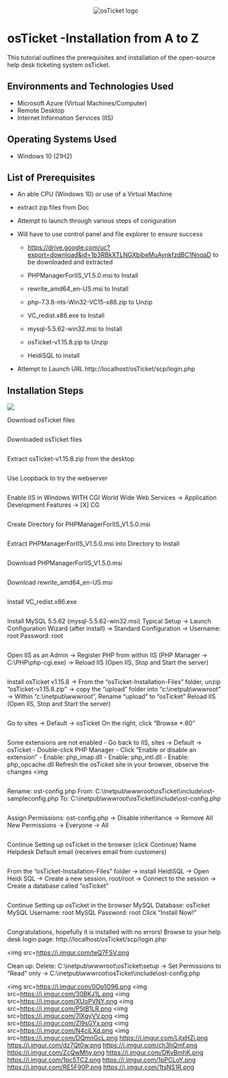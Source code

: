 <p align="center">
<img src="https://i.imgur.com/Clzj7Xs.png" alt="osTicket logo"/>
</p>

<h1>osTicket -Installation from A to Z </h1>
This tutorial outlines the prerequisites and installation of the open-source help desk ticketing system osTicket.<br />


<h2>Environments and Technologies Used</h2>

- Microsoft Azure (Virtual Machines/Computer)
- Remote Desktop
- Internet Information Services (IIS)

<h2>Operating Systems Used </h2>

- Windows 10</b> (21H2)

<h2>List of Prerequisites</h2>

- An able CPU (Windows 10) or use of a Virtual Machine
- extract zip files from Doc 
- Attempt to launch through various steps of coniguration

- Will have to use control panel and file explorer to ensure success

  - https://drive.google.com/uc?export=download&id=1b3RBkXTLNGXbibeMuAynkfzdBC1NnqaD to be downloaded and extracted

  - PHPManagerForIIS_V1.5.0.msi to Install

  - rewrite_amd64_en-US.msi to Install
  
  - php-7.3.8-nts-Win32-VC15-x86.zip to Unzip
  
  - VC_redist.x86.exe to Install
  
  - mysql-5.5.62-win32.msi to Install
  
  - osTicket-v1.15.8.zip to Unzip

  - HeidiSQL to install
  
- Attempt to Launch URL  http://localhost/osTicket/scp/login.php

<h2>Installation Steps</h2>

<p>
<img src=https://i.imgur.com/teQ7FSV.png 
</p>
<p>
Download osTicket files

</p>
<img 
</p>
<p>
Downloaded osTicket files

<p>
<img 
</p>
<p>
Extract osTicket-v1.15.8.zip from the desktop
  
</p>
<img 
</p>
<p>
Use Loopback to try the webserver

<p>
<img 
</p>
<p>
Enable IIS in Windows WITH CGI
World Wide Web Services -> Application Development Features -> [X] CG
<br />

<p>
<img 
</p>
<p>
Create Directory for PHPManagerForIIS_V1.5.0.msi 

</p>
<img 
</p>
<p>
Extract PHPManagerForIIS_V1.5.0.msi into Directory to Install

<p>
<img 
</p>
<p>
Download PHPManagerForIIS_V1.5.0.msi

<p>
<img 
</p>
<p>
Download rewrite_amd64_en-US.msi

<p>
<img 
</p>
<p>
Install VC_redist.x86.exe

</p>
<img
</p>
<p> 
Install MySQL 5.5.62 (mysql-5.5.62-win32.msi)
Typical Setup -> Launch Configuration Wizard (after install) -> Standard Configuration ->
Username: root
Password: root

</p>
<img 
</p>
<p> 
Open IIS as an Admin -> Register PHP from within IIS (PHP Manager -> C:\PHP\php-cgi.exe) -> Reload IIS (Open IIS, Stop and Start the server)

</p>
<img  
</p>
<p> 
Install osTicket v1.15.8 -> From the “osTicket-Installation-Files” folder, unzip “osTicket-v1.15.8.zip” -> copy the “upload” folder into “c:\inetpub\wwwroot” -> Within “c:\inetpub\wwwroot”, Rename “upload” to “osTicket”
Reload IIS (Open IIS, Stop and Start the server)
  
</p>
<img 
</p>
<p> 
Go to sites -> Default -> osTicket
On the right, click “Browse *:80”

</p>
<img 
</p>
<p>
Some extensions are not enabled
  - Go back to IIS, sites -> Default -> osTicket
  - Double-click PHP Manager
  - Click “Enable or disable an extension”
  - Enable: php_imap.dll
  - Enable: php_intl.dll
  - Enable: php_opcache.dll
Refresh the osTicket site in your browser, observe the changes
<img 

<img 

</p>
<img 
</p>
<p>
Rename: ost-config.php From: C:\inetpub\wwwroot\osTicket\include\ost-sampleconfig.php To: C:\inetpub\wwwroot\osTicket\include\ost-config.php

</p>
<img  
</p>
<p>
Assign Permissions: ost-config.php -> Disable inheritance -> Remove All New Permissions -> Everyone -> All

</p>
<img 
</p>
<p>
Continue Setting up osTicket in the browser (click Continue)
Name Helpdesk
Default email (receives email from customers)

</p>
<img 
</p>
<p>
From the “osTicket-Installation-Files” folder -> install HeidiSQL -> Open Heidi SQL -> Create a new session, root/root -> Connect to the session -> Create a database called “osTicket”

</p>
<img 
</p>
<p>
Continue Setting up osTicket in the browser
MySQL Database: osTicket
MySQL Username: root
MySQL Password: root
Click “Install Now!”

</p>
<img 
</p>
<p>
Congratulations, hopefully it is installed with no errors!
Browse to your help desk login page: http://localhost/osTicket/scp/login.php

<img src=https://i.imgur.com/teQ7FSV.png
</p>
Clean up: Delete: C:\inetpub\wwwroot\osTicket\setup -> Set Permissions to “Read” only -> C:\inetpub\wwwroot\osTicket\include\ost-config.php


<img src=https://i.imgur.com/0Op1O96.png 
<img src=https://i.imgur.com/30BKJ1L.png 
<img src=https://i.imgur.com/XUoPVNY.png 
<img src=https://i.imgur.com/P5tB1LR.png 
<img src=https://i.imgur.com/7lXgyVV.png 
<img src=https://i.imgur.com/Zl9sGYx.png 
<img src=https://i.imgur.com/N4ciLXd.png 
<img src=https://i.imgur.com/DQmnGcL.png 
https://i.imgur.com/LjtxHZi.png
https://i.imgur.com/dz7Qt0w.png
https://i.imgur.com/ch3hQmf.png
https://i.imgur.com/ZcQwMhy.png
https://i.imgur.com/DKvBmhK.png
https://i.imgur.com/1pc5TC2.png
https://i.imgur.com/1pPCLoY.png
https://i.imgur.com/RE5F90P.png 
https://i.imgur.com/1tsNS1R.png
